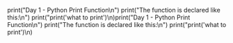 print("Day 1 - Python Print Function\n")
print("The function is declared like this:\n")
print("print('what to print')\n)print("Day 1 - Python Print Function\n")
print("The function is declared like this:\n")
print("print('what to print')\n)
